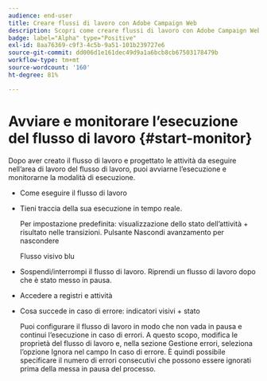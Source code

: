 ```yaml
---
audience: end-user
title: Creare flussi di lavoro con Adobe Campaign Web
description: Scopri come creare flussi di lavoro con Adobe Campaign Web
badge: label="Alpha" type="Positive"
exl-id: 8aa76369-c9f3-4c5b-9a51-101b239727e6
source-git-commit: dd006d1e161dec49d9a1a6bcb8cb67503178479b
workflow-type: tm+mt
source-wordcount: '160'
ht-degree: 81%

---
```


# Avviare e monitorare l’esecuzione del flusso di lavoro {#start-monitor}

Dopo aver creato il flusso di lavoro e progettato le attività da eseguire nell’area di lavoro del flusso di lavoro, puoi avviarne l’esecuzione e monitorarne la modalità di esecuzione.

* Come eseguire il flusso di lavoro

* Tieni traccia della sua esecuzione in tempo reale.

   Per impostazione predefinita: visualizzazione dello stato dell’attività + risultato nelle transizioni. Pulsante Nascondi avanzamento per nascondere

   Flusso visivo blu

* Sospendi/interrompi il flusso di lavoro. Riprendi un flusso di lavoro dopo che è stato messo in pausa.

* Accedere a registri e attività

* Cosa succede in caso di errore: indicatori visivi + stato

   <!--to reformulate-->Puoi configurare il flusso di lavoro in modo che non vada in pausa e continui l’esecuzione in caso di errori. A questo scopo, modifica le proprietà del flusso di lavoro e, nella sezione Gestione errori, seleziona l’opzione Ignora nel campo In caso di errore. È quindi possibile specificare il numero di errori consecutivi che possono essere ignorati prima della messa in pausa del processo.